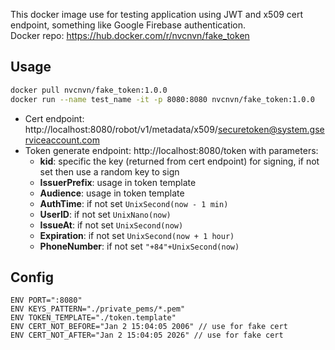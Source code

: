 This docker image use for testing application using JWT and x509 cert endpoint, something like Google Firebase authentication.  
Docker repo: https://hub.docker.com/r/nvcnvn/fake_token

## Usage
```sh
docker pull nvcnvn/fake_token:1.0.0
docker run --name test_name -it -p 8080:8080 nvcnvn/fake_token:1.0.0
```

* Cert endpoint: http://localhost:8080/robot/v1/metadata/x509/securetoken@system.gserviceaccount.com
* Token generate endpoint: http://localhost:8080/token with parameters:  
    * **kid**: specific the key (returned from cert endpoint) for signing, if not set then use a random key to sign
    * **IssuerPrefix**: usage in token template
    * **Audience**: usage in token template
    * **AuthTime**: if not set `UnixSecond(now - 1 min)`
    * **UserID**: if not set `UnixNano(now)`
    * **IssueAt**: if not set `UnixSecond(now)`
    * **Expiration**: if not set `UnixSecond(now + 1 hour)`
    * **PhoneNumber**: if not set `"+84"+UnixSecond(now)`

## Config
```
ENV PORT=":8080"
ENV KEYS_PATTERN="./private_pems/*.pem"
ENV TOKEN_TEMPLATE="./token.template"
ENV CERT_NOT_BEFORE="Jan 2 15:04:05 2006" // use for fake cert
ENV CERT_NOT_AFTER="Jan 2 15:04:05 2026" // use for fake cert
```

